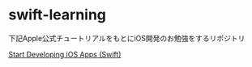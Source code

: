 # swift-learning

下記Apple公式チュートリアルをもとにiOS開発のお勉強をするリポジトリ

[Start Developing iOS Apps (Swift)](https://developer.apple.com/library/archive/referencelibrary/GettingStarted/DevelopiOSAppsSwift/index.html#//apple_ref/doc/uid/TP40015214-CH2-SW1)
